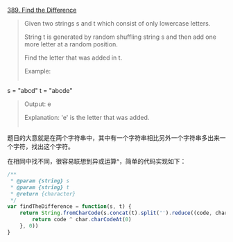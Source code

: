 [389. Find the Difference](https://leetcode.com/problems/find-the-difference/)

>Given two strings s and t which consist of only lowercase letters.
>
>String t is generated by random shuffling string s and then add one more letter at a random position.
>
>Find the letter that was added in t.
>
>Example:
>
>```Input:
s = "abcd"
t = "abcde"
>
>Output:
e
>
>Explanation:
'e' is the letter that was added.
>```

题目的大意就是在两个字符串中，其中有一个字符串相比另外一个字符串多出来一个字符，找出这个字符。

在相同中找不同，很容易联想到异或运算^，简单的代码实现如下：
```js
/**
 * @param {string} s
 * @param {string} t
 * @return {character}
 */
var findTheDifference = function(s, t) {
    return String.fromCharCode(s.concat(t).split('').reduce((code, char) => {
        return code ^ char.charCodeAt(0)
    }, 0))
}
```